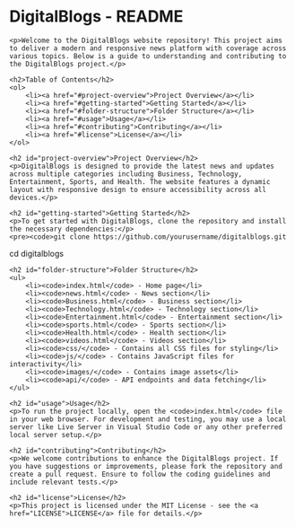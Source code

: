 <h1>DigitalBlogs - README</h1>

    <p>Welcome to the DigitalBlogs website repository! This project aims to deliver a modern and responsive news platform with coverage across various topics. Below is a guide to understanding and contributing to the DigitalBlogs project.</p>

    <h2>Table of Contents</h2>
    <ol>
        <li><a href="#project-overview">Project Overview</a></li>
        <li><a href="#getting-started">Getting Started</a></li>
        <li><a href="#folder-structure">Folder Structure</a></li>
        <li><a href="#usage">Usage</a></li>
        <li><a href="#contributing">Contributing</a></li>
        <li><a href="#license">License</a></li>
    </ol>

    <h2 id="project-overview">Project Overview</h2>
    <p>DigitalBlogs is designed to provide the latest news and updates across multiple categories including Business, Technology, Entertainment, Sports, and Health. The website features a dynamic layout with responsive design to ensure accessibility across all devices.</p>

    <h2 id="getting-started">Getting Started</h2>
    <p>To get started with DigitalBlogs, clone the repository and install the necessary dependencies:</p>
    <pre><code>git clone https://github.com/yourusername/digitalblogs.git
cd digitalblogs
    </code></pre>

    <h2 id="folder-structure">Folder Structure</h2>
    <ul>
        <li><code>index.html</code> - Home page</li>
        <li><code>news.html</code> - News section</li>
        <li><code>Business.html</code> - Business section</li>
        <li><code>Technology.html</code> - Technology section</li>
        <li><code>Entertainment.html</code> - Entertainment section</li>
        <li><code>sports.html</code> - Sports section</li>
        <li><code>Health.html</code> - Health section</li>
        <li><code>videos.html</code> - Videos section</li>
        <li><code>css/</code> - Contains all CSS files for styling</li>
        <li><code>js/</code> - Contains JavaScript files for interactivity</li>
        <li><code>images/</code> - Contains image assets</li>
        <li><code>api/</code> - API endpoints and data fetching</li>
    </ul>

    <h2 id="usage">Usage</h2>
    <p>To run the project locally, open the <code>index.html</code> file in your web browser. For development and testing, you may use a local server like Live Server in Visual Studio Code or any other preferred local server setup.</p>

    <h2 id="contributing">Contributing</h2>
    <p>We welcome contributions to enhance the DigitalBlogs project. If you have suggestions or improvements, please fork the repository and create a pull request. Ensure to follow the coding guidelines and include relevant tests.</p>

    <h2 id="license">License</h2>
    <p>This project is licensed under the MIT License - see the <a href="LICENSE">LICENSE</a> file for details.</p>
